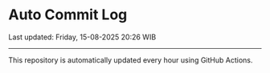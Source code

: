 # Auto Commit Log

Last updated: Friday, 15-08-2025 20:26 WIB

---

This repository is automatically updated every hour using GitHub Actions.
